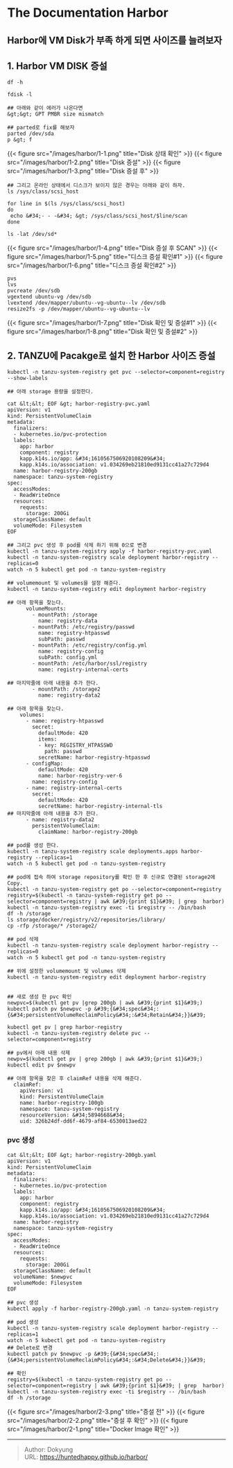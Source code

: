 # The Documentation Harbor

## Harbor에 VM Disk가 부족 하게 되면 사이즈를 늘려보자 

## 1. Harbor VM DISK 증설

```shell
df -h

fdisk -l

## 아래와 같이 에러가 나온다면
&gt;&gt; GPT PMBR size mismatch 

## parted로 fix를 해보자
parted /dev/sda
p &gt; f

```
{{&lt; figure src=&#34;/images/harbor/1-1.png&#34; title=&#34;Disk 상태 확인&#34; &gt;}}
{{&lt; figure src=&#34;/images/harbor/1-2.png&#34; title=&#34;Disk 증설&#34; &gt;}}
{{&lt; figure src=&#34;/images/harbor/1-3.png&#34; title=&#34;Disk 증설 후&#34; &gt;}}

```shell
## 그리고 온라인 상태에서 디스크가 보이지 않은 경우는 아래와 같이 하자.
ls /sys/class/scsi_host

for line in $(ls /sys/class/scsi_host)
do
 echo &#34;- - -&#34; &gt; /sys/class/scsi_host/$line/scan
done

ls -lat /dev/sd*
```
{{&lt; figure src=&#34;/images/harbor/1-4.png&#34; title=&#34;Disk 증설 후 SCAN&#34; &gt;}}
{{&lt; figure src=&#34;/images/harbor/1-5.png&#34; title=&#34;디스크 증설 확인#1&#34; &gt;}}
{{&lt; figure src=&#34;/images/harbor/1-6.png&#34; title=&#34;디스크 증설 확인#2&#34; &gt;}}

```shell
pvs
lvs
pvcreate /dev/sdb
vgextend ubuntu-vg /dev/sdb
lvextend /dev/mapper/ubuntu--vg-ubuntu--lv /dev/sdb
resize2fs -p /dev/mapper/ubuntu--vg-ubuntu--lv
```

{{&lt; figure src=&#34;/images/harbor/1-7.png&#34; title=&#34;Disk 확인 및 증설#1&#34; &gt;}}
{{&lt; figure src=&#34;/images/harbor/1-8.png&#34; title=&#34;Disk 확인 및 증설#2&#34; &gt;}}

## 2. TANZU에 Pacakge로 설치 한 Harbor 사이즈 증설
```shell
kubectl -n tanzu-system-registry get pvc --selector=component=registry --show-labels

## 아래 storage 용량을 설정한다.

cat &lt;&lt; EOF &gt; harbor-registry-pvc.yaml
apiVersion: v1
kind: PersistentVolumeClaim
metadata:
  finalizers:
  - kubernetes.io/pvc-protection
  labels:
    app: harbor
    component: registry
    kapp.k14s.io/app: &#34;1610567506920108209&#34;
    kapp.k14s.io/association: v1.034269eb21810ed9131cc41a27c729d4
  name: harbor-registry-200gb
  namespace: tanzu-system-registry
spec:
  accessModes:
  - ReadWriteOnce
  resources:
    requests:
      storage: 200Gi
  storageClassName: default
  volumeMode: Filesystem
EOF

## 그리고 pvc 생성 후 pod를 삭제 하기 위해 0으로 변경
kubectl -n tanzu-system-registry apply -f harbor-registry-pvc.yaml
kubectl -n tanzu-system-registry scale deployment harbor-registry --replicas=0
watch -n 5 kubectl get pod -n tanzu-system-registry
```
```shell
## volumemount 및 volumes을 설정 해준다.
kubectl -n tanzu-system-registry edit deployment harbor-registry

## 아래 항목을 찾는다.
      volumeMounts:
        - mountPath: /storage
          name: registry-data
        - mountPath: /etc/registry/passwd
          name: registry-htpasswd
          subPath: passwd
        - mountPath: /etc/registry/config.yml
          name: registry-config
          subPath: config.yml
        - mountPath: /etc/harbor/ssl/registry
          name: registry-internal-certs

## 마지막줄에 아래 내용을 추가 한다.
        - mountPath: /storage2
          name: registry-data2

## 아래 항목을 찾는다.
    volumes:
      - name: registry-htpasswd
        secret:
          defaultMode: 420
          items:
          - key: REGISTRY_HTPASSWD
            path: passwd
          secretName: harbor-registry-htpasswd
      - configMap:
          defaultMode: 420
          name: harbor-registry-ver-6
        name: registry-config
      - name: registry-internal-certs
        secret:
          defaultMode: 420
          secretName: harbor-registry-internal-tls
## 마지막줄에 아래 내용을 추가 한다.
      - name: registry-data2
        persistentVolumeClaim:
          claimName: harbor-registry-200gb

## pod를 생성 한다.
kubectl -n tanzu-system-registry scale deployments.apps harbor-registry --replicas=1
watch -n 5 kubectl get pod -n tanzu-system-registry

## pod에 접속 하여 storage repository를 확인 한 후 신규로 연결된 storage2에 Copy.
kubectl -n tanzu-system-registry get po --selector=component=registry
registry=$(kubectl -n tanzu-system-registry get po --selector=component=registry | awk &#39;{print $1}&#39; | grep  harbor)
kubectl -n tanzu-system-registry exec -ti $registry -- /bin/bash
df -h /storage
ls storage/docker/registry/v2/repositories/library/
cp -rfp /storage/* /storage2/

## pod 삭제
kubectl -n tanzu-system-registry scale deployment harbor-registry --replicas=0
watch -n 5 kubectl get pod -n tanzu-system-registry

## 위에 설정한 volumemount 및 volumes 삭제
kubectl -n tanzu-system-registry edit deployment harbor-registry


## 새로 생성 한 pvc 확인
newpvc=$(kubectl get pv |grep 200gb | awk &#39;{print $1}&#39;)
kubectl patch pv $newpvc -p &#39;{&#34;spec&#34;:{&#34;persistentVolumeReclaimPolicy&#34;:&#34;Retain&#34;}}&#39;

kubectl get pv | grep harbor-registry
kubectl -n tanzu-system-registry delete pvc --selector=component=registry

## pv에서 아래 내용 삭제
newpv=$(kubectl get pv | grep 200gb | awk &#39;{print $1}&#39;)
kubectl edit pv $newpv

## 아래 항목을 찾은 후 claimRef 내용을 삭제 해준다.
  claimRef:
    apiVersion: v1
    kind: PersistentVolumeClaim
    name: harbor-registry-100gb
    namespace: tanzu-system-registry
    resourceVersion: &#34;5894668&#34;
    uid: 326b24df-dd6f-4679-af84-6530013aed22
```

### pvc 생성
```shell
cat &lt;&lt; EOF &gt; harbor-registry-200gb.yaml
apiVersion: v1
kind: PersistentVolumeClaim
metadata:
  finalizers:
  - kubernetes.io/pvc-protection
  labels:
    app: harbor
    component: registry
    kapp.k14s.io/app: &#34;1610567506920108209&#34;
    kapp.k14s.io/association: v1.034269eb21810ed9131cc41a27c729d4
  name: harbor-registry
  namespace: tanzu-system-registry
spec:
  accessModes:
  - ReadWriteOnce
  resources:
    requests:
      storage: 200Gi
  storageClassName: default
  volumeName: $newpvc
  volumeMode: Filesystem
EOF

## pvc 생성
kubectl apply -f harbor-registry-200gb.yaml -n tanzu-system-registry

## pod 생성
kubectl -n tanzu-system-registry scale deployment harbor-registry --replicas=1
watch -n 5 kubectl get pod -n tanzu-system-registry
## Delete로 변경
kubectl patch pv $newpvc -p &#39;{&#34;spec&#34;:{&#34;persistentVolumeReclaimPolicy&#34;:&#34;Delete&#34;}}&#39;

## 확인
registry=$(kubectl -n tanzu-system-registry get po --selector=component=registry | awk &#39;{print $1}&#39; | grep  harbor)
kubectl -n tanzu-system-registry exec -ti $registry -- /bin/bash
df -h /storage
```
{{&lt; figure src=&#34;/images/harbor/2-3.png&#34; title=&#34;증설 전&#34; &gt;}}
{{&lt; figure src=&#34;/images/harbor/2-2.png&#34; title=&#34;증설 후 확인&#34; &gt;}}
{{&lt; figure src=&#34;/images/harbor/2-1.png&#34; title=&#34;Docker Image 확인&#34; &gt;}}

---

> Author: Dokyung  
> URL: https://huntedhappy.github.io/harbor/  

